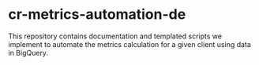 # cr-metrics-automation-de
This repository contains documentation and templated scripts we implement to automate the metrics calculation for a given client using data in BigQuery.
